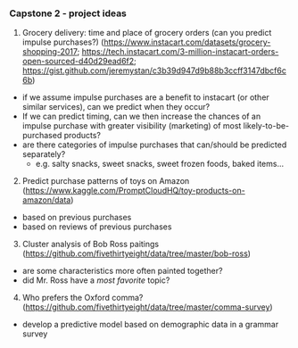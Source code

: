 ### Capstone 2 - project ideas

1. Grocery delivery: time and place of grocery orders (can you predict impulse purchases?) (https://www.instacart.com/datasets/grocery-shopping-2017; https://tech.instacart.com/3-million-instacart-orders-open-sourced-d40d29ead6f2; https://gist.github.com/jeremystan/c3b39d947d9b88b3ccff3147dbcf6c6b)
- if we assume impulse purchases are a benefit to instacart (or other similar services), can we predict when they occur? 
- If we can predict timing, can we then increase the chances of an impulse purchase with greater visibility (marketing) of most likely-to-be-purchased products?
- are there categories of impulse purchases that can/should be predicted separately?
  - e.g. salty snacks, sweet snacks, sweet frozen foods, baked items...

2. Predict purchase patterns of toys on Amazon (https://www.kaggle.com/PromptCloudHQ/toy-products-on-amazon/data)
- based on previous purchases
- based on reviews of previous purchases

3. Cluster analysis of Bob Ross paitings (https://github.com/fivethirtyeight/data/tree/master/bob-ross)
- are some characteristics more often painted together?
- did Mr. Ross have a _most favorite_ topic?

4. Who prefers the Oxford comma? (https://github.com/fivethirtyeight/data/tree/master/comma-survey)
- develop a predictive model based on demographic data in a grammar survey
